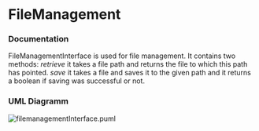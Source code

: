 # FileManagement

### Documentation

FileManagementInterface is used for file management. It contains two methods:
    *retrieve*
        it takes a file path and returns the file to which this path has pointed.
    *save*
        it takes a file and saves it to the given path and it returns a boolean if saving was successful or not.

### UML Diagramm

<img alt='filemanagementInterface.puml' src='http://www.plantuml.com/plantuml/png/FOox4G8n30LRWGBE8WGoo8YfGEXaMuD_8qjpxUE8TD--FKkZuZkxbbCs6_CEe7Y499RzuvELUZDk5gXNUE8qkTuky1NRKju69fvG5sM5lTE4TuzseF93AOincIkyLa0ZqbAZ5AxOrgskvdy8mslv0G00' >